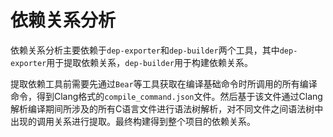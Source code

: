 # 依赖关系分析

依赖关系分析主要依赖于`dep-exporter`和`dep-builder`两个工具，其中`dep-exporter`用于提取依赖关系，`dep-builder`用于构建依赖关系。

提取依赖工具前需要先通过`Bear`等工具获取在编译基础命令时所调用的所有编译命令，得到Clang格式的`compile_command.json`文件。然后基于该文件通过Clang解析编译期间所涉及的所有C语言文件进行语法树解析，对不同文件之间语法树中出现的调用关系进行提取。最终构建得到整个项目的依赖关系。